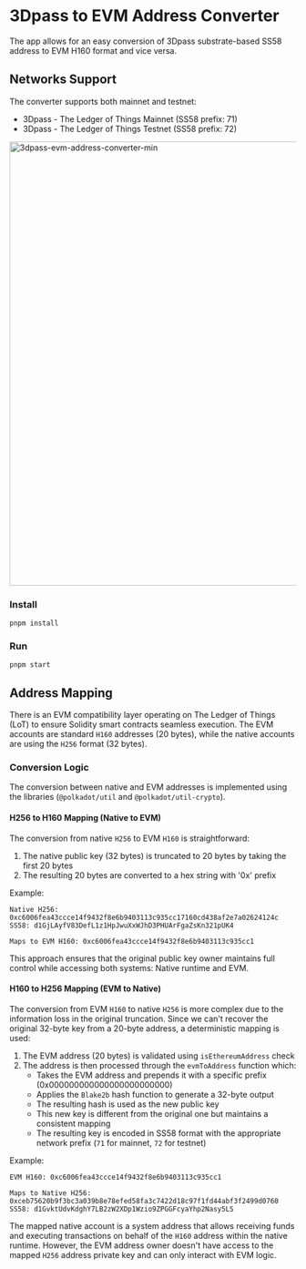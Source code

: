 # 3Dpass to EVM Address Converter

The app allows for an easy conversion of 3Dpass substrate-based SS58 address to EVM H160 format and vice versa.

## Networks Support
The converter supports both mainnet and testnet:
- 3Dpass - The Ledger of Things Mainnet (SS58 prefix: 71)
- 3Dpass - The Ledger of Things Testnet (SS58 prefix: 72)

<img width="780" alt="3dpass-evm-address-converter-min" src="https://github.com/user-attachments/assets/a2cd0011-1e99-4065-9137-17c4d8fc7864" />

### Install 
```
pnpm install
```

### Run
```
pnpm start
```

## Address Mapping

There is an EVM compatibility layer operating on The Ledger of Things (LoT) to ensure Solidity smart contracts seamless execution. The EVM accounts are standard `H160` addresses (20 bytes), while the native accounts are using the `H256` format (32 bytes).

### Conversion Logic

The conversion between native and EVM addresses is implemented using the libraries (`@polkadot/util` and `@polkadot/util-crypto`).

#### H256 to H160 Mapping (Native to EVM)
The conversion from native `H256` to EVM `H160` is straightforward:
1. The native public key (32 bytes) is truncated to 20 bytes by taking the first 20 bytes
2. The resulting 20 bytes are converted to a hex string with '0x' prefix

Example:
```
Native H256: 0xc6006fea43ccce14f9432f8e6b9403113c935cc17160cd438af2e7a02624124c
SS58: d1GjLAyfV83DefL1z1HpJwuXxWJhD3PHUArFgaZsKn321pUK4

Maps to EVM H160: 0xc6006fea43ccce14f9432f8e6b9403113c935cc1
```

This approach ensures that the original public key owner maintains full control while accessing both systems: Native runtime and EVM.

#### H160 to H256 Mapping (EVM to Native)
The conversion from EVM `H160` to native `H256` is more complex due to the information loss in the original truncation. Since we can't recover the original 32-byte key from a 20-byte address, a deterministic mapping is used:

1. The EVM address (20 bytes) is validated using `isEthereumAddress` check
2. The address is then processed through the `evmToAddress` function which:
   - Takes the EVM address and prepends it with a specific prefix (0x000000000000000000000000)
   - Applies the `Blake2b` hash function to generate a 32-byte output
   - The resulting hash is used as the new public key
   - This new key is different from the original one but maintains a consistent mapping
   - The resulting key is encoded in SS58 format with the appropriate network prefix (`71` for mainnet, `72` for testnet)

Example:
```
EVM H160: 0xc6006fea43ccce14f9432f8e6b9403113c935cc1

Maps to Native H256: 0xceb75620b9f3bc3a039b8e78efed58fa3c7422d18c97f1fd44abf3f2499d0760
SS58: d1GvktUdvKdghY7LB2zW2XDp1Wzio9ZPGGFcyaYhp2Nasy5LS
```

The mapped native account is a system address that allows receiving funds and executing transactions on behalf of the `H160` address within the native runtime. However, the EVM address owner doesn't have access to the mapped `H256` address private key and can only interact with EVM logic.
